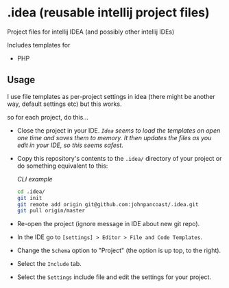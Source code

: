 # .idea (reusable intellij project files)

Project files for intellij IDEA (and possibly other intellij IDEs)

Includes templates for

* PHP

## Usage
I use file templates as per-project settings in idea (there might be another
way, default settings etc) but this works.

so for each project, do this...

* Close the project in your IDE. *`Idea` seems to load the templates on open
  one time and saves them to memory. It then updates the files as you edit in
  your IDE, so this seems safest.*
 
* Copy this repository's contents to the `.idea/` directory of your project or
  do something equivalent to this:

    *CLI example*

    ```bash
    cd .idea/
    git init
    git remote add origin git@github.com:johnpancoast/.idea.git
    git pull origin/master
    ```
* Re-open the project (ignore message in IDE about new git repo).
* In the IDE go to `[settings] > Editor > File and Code Templates`.
* Change the `Schema` option to "Project" (the option is up top, to the right). 
* Select the `Include` tab.
* Select the `Settings` include file and edit the settings for your project.
